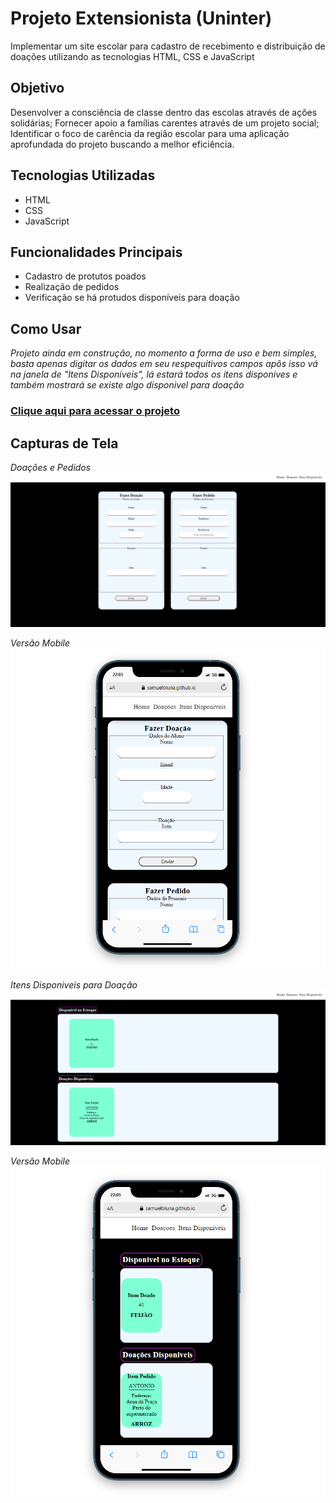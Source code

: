# Projeto Extensionista (Uninter)

Implementar um site escolar para cadastro de recebimento e distribuição de doações utilizando as tecnologias HTML, CSS e JavaScript

## Objetivo

Desenvolver a consciência de classe dentro das escolas através de ações solidárias; Fornecer apoio a famílias carentes através de um projeto social;
Identificar o foco de carência da região escolar para uma aplicação aprofundada do projeto buscando a melhor eficiência.

## Tecnologias Utilizadas

- HTML
- CSS
- JavaScript

## Funcionalidades Principais

- Cadastro de protutos poados
- Realização de pedidos
- Verificação se há protudos disponíveis para doação

## Como Usar

*Projeto ainda em construção, no momento a forma de uso e bem simples, basta apenas digitar os dados em seu respequitivos campos apôs isso vá na janela de "Itens Disponiveis", lá estará todos os itens disponives e também mostrará se existe algo disponivel para doação*
### [Clique aqui para acessar o projeto](https://samuelbluna.github.io/ExtensionistaProjeto/)


## Capturas de Tela

*Doações e Pedidos*
<img src="/image/screenShot/01.png">

*Versão Mobile*
<img src="/image/screenShot/02.png">

*Itens Disponiveis para Doação*
<img src="/image/screenShot/03.png">

*Versão Mobile*
<img src="/image/screenShot/04.png">

<!-- ## Autor

*Samuel Barros Luna* -->


